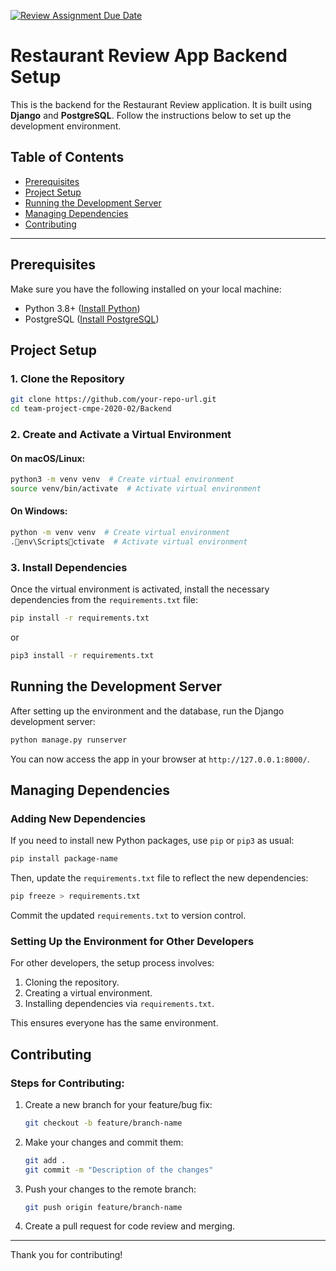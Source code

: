 [![Review Assignment Due Date](https://classroom.github.com/assets/deadline-readme-button-22041afd0340ce965d47ae6ef1cefeee28c7c493a6346c4f15d667ab976d596c.svg)](https://classroom.github.com/a/nqsiO_r4)

# Restaurant Review App Backend Setup

This is the backend for the Restaurant Review application. It is built using **Django** and **PostgreSQL**. Follow the instructions below to set up the development environment.

## Table of Contents
- [Prerequisites](#prerequisites)
- [Project Setup](#project-setup)
- [Running the Development Server](#running-the-development-server)
- [Managing Dependencies](#managing-dependencies)
- [Contributing](#contributing)

---

## Prerequisites

Make sure you have the following installed on your local machine:
- Python 3.8+ ([Install Python](https://www.python.org/downloads/))
- PostgreSQL ([Install PostgreSQL](https://www.postgresql.org/download/))

## Project Setup

### 1. Clone the Repository

```bash
git clone https://github.com/your-repo-url.git
cd team-project-cmpe-2020-02/Backend
```

### 2. Create and Activate a Virtual Environment

#### On macOS/Linux:

```bash
python3 -m venv venv  # Create virtual environment
source venv/bin/activate  # Activate virtual environment
```

#### On Windows:

```bash
python -m venv venv  # Create virtual environment
.env\Scriptsctivate  # Activate virtual environment
```

### 3. Install Dependencies

Once the virtual environment is activated, install the necessary dependencies from the `requirements.txt` file:

```bash
pip install -r requirements.txt
```
or 
```bash
pip3 install -r requirements.txt
```

## Running the Development Server

After setting up the environment and the database, run the Django development server:

```bash
python manage.py runserver
```

You can now access the app in your browser at `http://127.0.0.1:8000/`.

## Managing Dependencies

### Adding New Dependencies

If you need to install new Python packages, use `pip` or `pip3` as usual:

```bash
pip install package-name
```

Then, update the `requirements.txt` file to reflect the new dependencies:

```bash
pip freeze > requirements.txt
```

Commit the updated `requirements.txt` to version control.

### Setting Up the Environment for Other Developers

For other developers, the setup process involves:
1. Cloning the repository.
2. Creating a virtual environment.
3. Installing dependencies via `requirements.txt`.

This ensures everyone has the same environment.

## Contributing

### Steps for Contributing:
1. Create a new branch for your feature/bug fix:
   ```bash
   git checkout -b feature/branch-name 
   ```

3. Make your changes and commit them:
   ```bash
   git add .
   git commit -m "Description of the changes"
   ```

4. Push your changes to the remote branch:
   ```bash
   git push origin feature/branch-name
   ```

5. Create a pull request for code review and merging.

---

Thank you for contributing!

